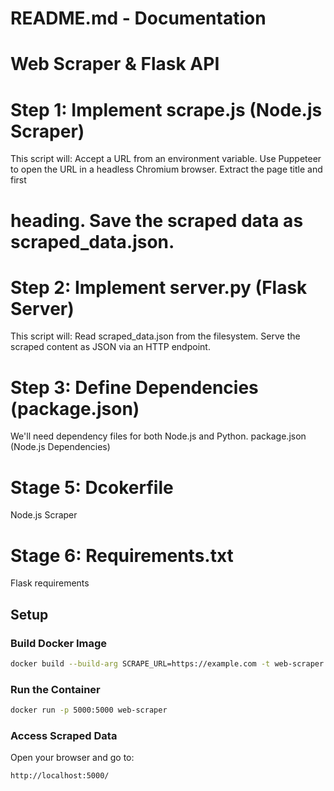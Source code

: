 # README.md - Documentation

# Web Scraper & Flask API

# Step 1: Implement scrape.js (Node.js Scraper)

This script will:
Accept a URL from an environment variable.
Use Puppeteer to open the URL in a headless Chromium browser.
Extract the page title and first <h1> heading.
Save the scraped data as scraped_data.json.

# Step 2: Implement server.py (Flask Server)

This script will:
Read scraped_data.json from the filesystem.
Serve the scraped content as JSON via an HTTP endpoint.

# Step 3: Define Dependencies (package.json)

We'll need dependency files for both Node.js and Python.
package.json (Node.js Dependencies)

# Stage 5:  Dcokerfile

Node.js Scraper

# Stage 6: Requirements.txt

Flask requirements


## Setup

### Build Docker Image
```sh
docker build --build-arg SCRAPE_URL=https://example.com -t web-scraper .
```

### Run the Container
```sh
docker run -p 5000:5000 web-scraper
```

### Access Scraped Data
Open your browser and go to:
```
http://localhost:5000/
```
